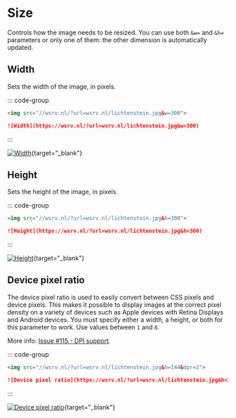 # Size

Controls how the image needs to be resized. You can use both `&w=` and `&h=` parameters or only one
of them: the other dimension is automatically updated.

## Width <Badge type="info" text="&w=" />

Sets the width of the image, in pixels.

::: code-group

```html [HTML]
<img src="//wsrv.nl/?url=wsrv.nl/lichtenstein.jpg&w=300">
```

```md [Markdown]
![Width](https://wsrv.nl/?url=wsrv.nl/lichtenstein.jpg&w=300)
```

:::

[![Width](/static/lichtenstein.jpg?w=300)](/?url=wsrv.nl/lichtenstein.jpg&w=300){target="_blank"}

## Height <Badge type="info" text="&h=" />

Sets the height of the image, in pixels.

::: code-group

```html [HTML]
<img src="//wsrv.nl/?url=wsrv.nl/lichtenstein.jpg&h=300">
```

```md [Markdown]
![Height](https://wsrv.nl/?url=wsrv.nl/lichtenstein.jpg&h=300)
```

:::

[![Height](/static/lichtenstein.jpg?h=300)](/?url=wsrv.nl/lichtenstein.jpg&h=300){target="_blank"}

## Device pixel ratio <Badge type="info" text="&dpr=" />

The device pixel ratio is used to easily convert between CSS pixels and device pixels. This makes it
possible to display images at the correct pixel density on a variety of devices such as Apple devices with
Retina Displays and Android devices. You must specify either a width, a height, or both for this parameter
to work. Use values between `1` and `8`.

More info: [Issue #115 - DPI support](https://github.com/weserv/images/issues/115).

::: code-group

```html [HTML]
<img src="//wsrv.nl/?url=wsrv.nl/lichtenstein.jpg&h=144&dpr=2">
```

```md [Markdown]
![Device pixel ratio](https://wsrv.nl/?url=wsrv.nl/lichtenstein.jpg&h=144&dpr=2)
```

:::

[![Device pixel ratio](/static/lichtenstein.jpg?h=144&dpr=2)](/?url=wsrv.nl/lichtenstein.jpg&h=144&dpr=2){target="_blank"}

